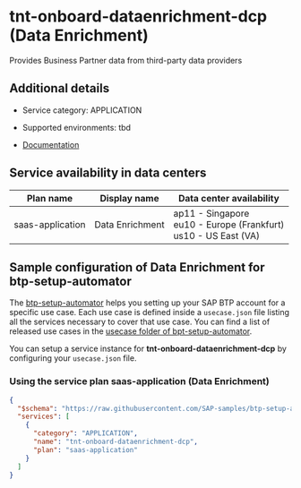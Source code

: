 # tnt-onboard-dataenrichment-dcp (Data Enrichment)

Provides Business Partner data from third-party data providers

## Additional details
- Service category: APPLICATION
- Supported environments: tbd

- [Documentation](https://help.sap.com/viewer/product/Cloud_Platform_Data_Enrichment/latest/en-US)

## Service availability in data centers

| Plan name | Display name | Data center availability  |
|------|----------------|---------------------------|
|  saas-application  |  Data Enrichment  | ap11 - Singapore<br> eu10 - Europe (Frankfurt)<br> us10 - US East (VA)  |

## Sample configuration of **Data Enrichment** for btp-setup-automator

The [btp-setup-automator](https://github.com/SAP-samples/btp-setup-automator) helps you setting up your SAP BTP account for a specific use case. Each use case is defined inside a `usecase.json` file listing all the services necessary to cover that use case. You can find a list of released use cases in the [usecase folder of bpt-setup-automator](https://github.com/SAP-samples/btp-setup-automator/tree/main/usecases).

You can setup a service instance for **tnt-onboard-dataenrichment-dcp** by configuring your `usecase.json` file.

### Using the service plan **saas-application** (Data Enrichment)

```json
{
  "$schema": "https://raw.githubusercontent.com/SAP-samples/btp-setup-automator/main/libs/btpsa-usecase.json",
  "services": [
    {
      "category": "APPLICATION",
      "name": "tnt-onboard-dataenrichment-dcp",
      "plan": "saas-application"
    }
  ]
}
```
